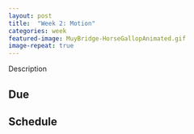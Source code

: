 ```yaml
---
layout: post
title:  "Week 2: Motion"
categories: week
featured-image: MuyBridge-HorseGallopAnimated.gif
image-repeat: true
---
```


Description

## Due

## Schedule

